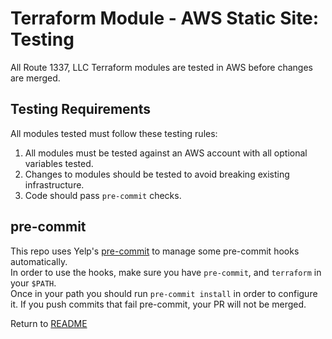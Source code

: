 Terraform Module - AWS Static Site: Testing
===========================================
All Route 1337, LLC Terraform modules are tested in AWS before changes are merged.

Testing Requirements
--------------------
All modules tested must follow these testing rules:

1. All modules must be tested against an AWS account with all optional variables tested.
2. Changes to modules should be tested to avoid breaking existing infrastructure.
3. Code should pass `pre-commit` checks.

pre-commit
----------
This repo uses Yelp's [pre-commit](https://pre-commit.com/) to manage some pre-commit hooks automatically.  
In order to use the hooks, make sure you have `pre-commit`, and `terraform` in your `$PATH`.  
Once in your path you should run `pre-commit install` in order to configure it. If you push commits that fail pre-commit, your PR will
not be merged.

Return to [README](README.md)

